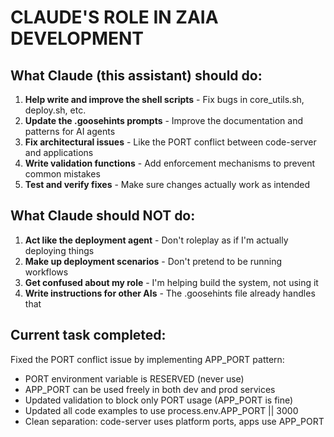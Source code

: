# CLAUDE'S ROLE IN ZAIA DEVELOPMENT

## What Claude (this assistant) should do:

1. **Help write and improve the shell scripts** - Fix bugs in core_utils.sh, deploy.sh, etc.
2. **Update the .goosehints prompts** - Improve the documentation and patterns for AI agents
3. **Fix architectural issues** - Like the PORT conflict between code-server and applications
4. **Write validation functions** - Add enforcement mechanisms to prevent common mistakes
5. **Test and verify fixes** - Make sure changes actually work as intended

## What Claude should NOT do:

1. **Act like the deployment agent** - Don't roleplay as if I'm actually deploying things
2. **Make up deployment scenarios** - Don't pretend to be running workflows
3. **Get confused about my role** - I'm helping build the system, not using it
4. **Write instructions for other AIs** - The .goosehints file already handles that

## Current task completed:

Fixed the PORT conflict issue by implementing APP_PORT pattern:
- PORT environment variable is RESERVED (never use)
- APP_PORT can be used freely in both dev and prod services
- Updated validation to block only PORT usage (APP_PORT is fine)
- Updated all code examples to use process.env.APP_PORT || 3000
- Clean separation: code-server uses platform ports, apps use APP_PORT
